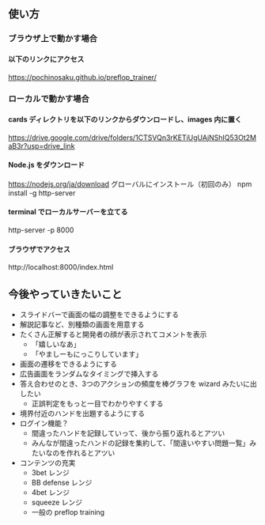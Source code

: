 ## 使い方

### ブラウザ上で動かす場合
#### 以下のリンクにアクセス
https://pochinosaku.github.io/preflop_trainer/

### ローカルで動かす場合
#### cards ディレクトリを以下のリンクからダウンロードし、images 内に置く
https://drive.google.com/drive/folders/1CTSVQn3rKETiUgUAjNShIQ53Ot2MaB3r?usp=drive_link

#### Node.js をダウンロード
https://nodejs.org/ja/download
グローバルにインストール（初回のみ）
npm install -g http-server

#### terminal でローカルサーバーを立てる
http-server -p 8000

#### ブラウザでアクセス
http://localhost:8000/index.html

## 今後やっていきたいこと
- スライドバーで画面の幅の調整をできるようにする
- 解説記事など、別種類の画面を用意する
- たくさん正解すると開発者の顔が表示されてコメントを表示
  - 「嬉しいなあ」
  - 「やましーもにっこりしています」
- 画面の遷移をできるようにする
- 広告画面をランダムなタイミングで挿入する
- 答え合わせのとき、3つのアクションの頻度を棒グラフを wizard みたいに出したい
  - 正誤判定をもっと一目でわかりやすくする
- 境界付近のハンドを出題するようにする
- ログイン機能？
  - 間違ったハンドを記録していって、後から振り返れるとアツい
  - みんなが間違ったハンドの記録を集約して、「間違いやすい問題一覧」みたいなのを作れるとアツい
- コンテンツの充実
  - 3bet レンジ
  - BB defense レンジ
  - 4bet レンジ
  - squeeze レンジ
  - 一般の preflop training 
